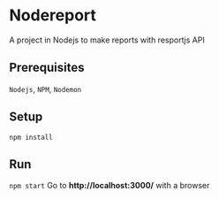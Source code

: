 # Nodereport
A project in Nodejs to make reports with resportjs API

## Prerequisites
`Nodejs`, `NPM`, `Nodemon` 

## Setup
`npm install`

## Run
`npm start`
Go to **http://localhost:3000/** with a browser